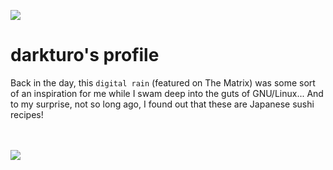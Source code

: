 ![](https://upload.wikimedia.org/wikipedia/commons/2/20/Matrix_Digital_rain_banner.gif)

# darkturo's profile
Back in the day, this `digital rain` (featured on The Matrix) was some sort of an inspiration for me while I swam deep into the guts of GNU/Linux... 
And to my surprise, not so long ago, I found out that these are Japanese sushi recipes! 

<div>
<img src="https://img.shields.io/badge/c++-%2300599C.svg?style=for-the-badge&logo=c%2B%2B&logoColor=white" height="17"/>
<img src="https://img.shields.io/badge/go-%2300ADD8.svg?style=for-the-badge&logo=go&logoColor=white" height="17"/>
<img src="https://img.shields.io/badge/rust-%23000000.svg?style=for-the-badge&logo=rust&logoColor=white" height="17"/>
<img src="https://img.shields.io/badge/Python-3776AB?style=for-the-badge&logo=python&logoColor=white" height="17"/>
<img src="https://img.shields.io/badge/Debian-D70A53?style=for-the-badge&logo=debian&logoColor=white" height="17"/>
</div>

<!--
![Profile Views](https://komarev.com/ghpvc/?username=darkturo&color=brightgreen&style=flat)
-->
![](https://hit.yhype.me/github/profile?account_id=802710)
